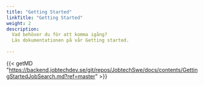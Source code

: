 ```yaml
---
title: "Getting Started"
linkTitle: "Getting Started"
weight: 2
description: 
  Vad behöver du för att komma igång? 
  Läs dokumentationen på vår Getting started.
  
---
```


{{< getMD "https://backend.jobtechdev.se/git/repos/JobtechSwe/docs/contents/GettingStartedJobSearch.md?ref=master" >}}